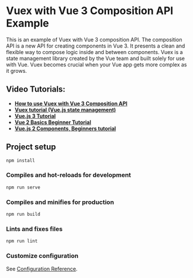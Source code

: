 # Vuex with Vue 3 Composition API Example
This is an example of Vuex with Vue 3 composition API. The composition API is a new API for creating components in Vue 3. It presents a clean and flexible way to compose logic inside and between components. Vuex is a state management library created by the Vue team and built solely for use with Vue. Vuex becomes
crucial when your Vue app gets more complex as it grows.

## Video Tutorials:
-  **[How to use Vuex with Vue 3 Composition API](https://www.youtube.com/watch?v=pRRRX_G8eP0)**
-  **[Vuex tutorial (Vue.js state management)](https://www.youtube.com/playlist?list=PL1TrjkMQ8UbVSDkDaLkjpeNGkblNU8rpW)**
-  **[Vue.js 3 Tutorial](https://www.youtube.com/playlist?list=PL1TrjkMQ8UbWg8f8EpkpZntxdQldkBipE)**
-  **[Vue 2 Basics Beginner Tutorial](https://www.youtube.com/playlist?list=PL1TrjkMQ8UbUb6enU-ESsbngYBLbE_sG4)**
-  **[Vue.js 2 Components, Beginners tutorial](https://www.youtube.com/playlist?list=PL1TrjkMQ8UbVu4dvX2gtyZQ0FxAsA48jB)**

## Project setup
```
npm install
```

### Compiles and hot-reloads for development
```
npm run serve
```

### Compiles and minifies for production
```
npm run build
```

### Lints and fixes files
```
npm run lint
```

### Customize configuration
See [Configuration Reference](https://cli.vuejs.org/config/).
